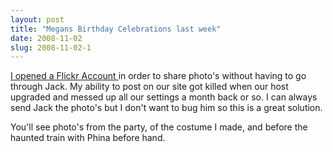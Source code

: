 ```yaml
---
layout: post
title: "Megans Birthday Celebrations last week"
date: 2008-11-02
slug: 2008-11-02-1
---
```


 [I opened a Flickr Account ](http://www.flickr.com/photos/muttmansion/sets/72157608606983716/)  in order to share photo&apos;s without having to go through Jack. My ability to post on our site got killed when our host upgraded and messed up all our settings a month back or so.  I can always send Jack the photo&apos;s but I don&apos;t want to bug him so this is a great solution.  

You&apos;ll see photo&apos;s from the party, of the costume I made, and before the haunted train with Phina before hand.  
